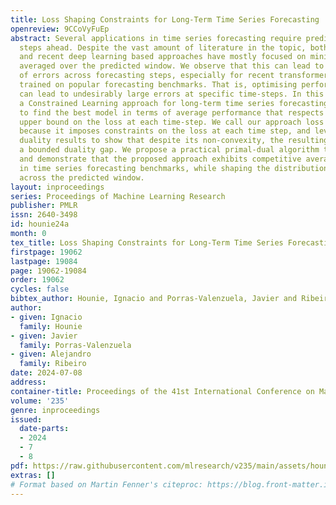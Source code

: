 ```yaml
---
title: Loss Shaping Constraints for Long-Term Time Series Forecasting
openreview: 9CCoVyFuEp
abstract: Several applications in time series forecasting require predicting multiple
  steps ahead. Despite the vast amount of literature in the topic, both classical
  and recent deep learning based approaches have mostly focused on minimising performance
  averaged over the predicted window. We observe that this can lead to disparate distributions
  of errors across forecasting steps, especially for recent transformer architectures
  trained on popular forecasting benchmarks. That is, optimising performance on average
  can lead to undesirably large errors at specific time-steps. In this work, we present
  a Constrained Learning approach for long-term time series forecasting that aims
  to find the best model in terms of average performance that respects a user-defined
  upper bound on the loss at each time-step. We call our approach loss shaping constraints
  because it imposes constraints on the loss at each time step, and leverage recent
  duality results to show that despite its non-convexity, the resulting problem has
  a bounded duality gap. We propose a practical primal-dual algorithm to tackle it,
  and demonstrate that the proposed approach exhibits competitive average performance
  in time series forecasting benchmarks, while shaping the distribution of errors
  across the predicted window.
layout: inproceedings
series: Proceedings of Machine Learning Research
publisher: PMLR
issn: 2640-3498
id: hounie24a
month: 0
tex_title: Loss Shaping Constraints for Long-Term Time Series Forecasting
firstpage: 19062
lastpage: 19084
page: 19062-19084
order: 19062
cycles: false
bibtex_author: Hounie, Ignacio and Porras-Valenzuela, Javier and Ribeiro, Alejandro
author:
- given: Ignacio
  family: Hounie
- given: Javier
  family: Porras-Valenzuela
- given: Alejandro
  family: Ribeiro
date: 2024-07-08
address:
container-title: Proceedings of the 41st International Conference on Machine Learning
volume: '235'
genre: inproceedings
issued:
  date-parts:
  - 2024
  - 7
  - 8
pdf: https://raw.githubusercontent.com/mlresearch/v235/main/assets/hounie24a/hounie24a.pdf
extras: []
# Format based on Martin Fenner's citeproc: https://blog.front-matter.io/posts/citeproc-yaml-for-bibliographies/
---
```

